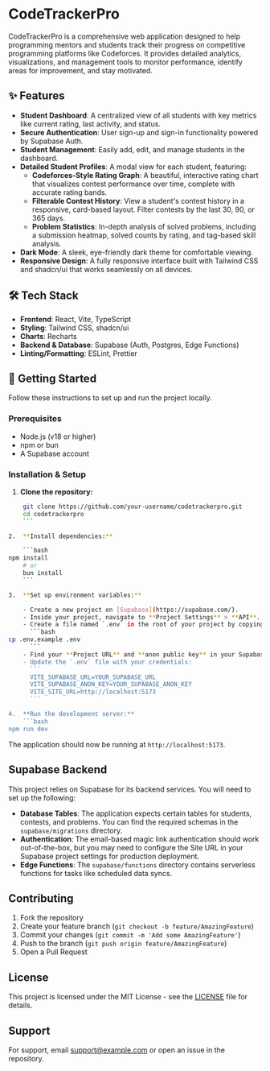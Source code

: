 # CodeTrackerPro

CodeTrackerPro is a comprehensive web application designed to help programming mentors and students track their progress on competitive programming platforms like Codeforces. It provides detailed analytics, visualizations, and management tools to monitor performance, identify areas for improvement, and stay motivated.

## ✨ Features

- **Student Dashboard**: A centralized view of all students with key metrics like current rating, last activity, and status.
- **Secure Authentication**: User sign-up and sign-in functionality powered by Supabase Auth.
- **Student Management**: Easily add, edit, and manage students in the dashboard.
- **Detailed Student Profiles**: A modal view for each student, featuring:
  - **Codeforces-Style Rating Graph**: A beautiful, interactive rating chart that visualizes contest performance over time, complete with accurate rating bands.
  - **Filterable Contest History**: View a student's contest history in a responsive, card-based layout. Filter contests by the last 30, 90, or 365 days.
  - **Problem Statistics**: In-depth analysis of solved problems, including a submission heatmap, solved counts by rating, and tag-based skill analysis.
- **Dark Mode**: A sleek, eye-friendly dark theme for comfortable viewing.
- **Responsive Design**: A fully responsive interface built with Tailwind CSS and shadcn/ui that works seamlessly on all devices.

## 🛠️ Tech Stack

- **Frontend**: React, Vite, TypeScript
- **Styling**: Tailwind CSS, shadcn/ui
- **Charts**: Recharts
- **Backend & Database**: Supabase (Auth, Postgres, Edge Functions)
- **Linting/Formatting**: ESLint, Prettier

## 🚀 Getting Started

Follow these instructions to set up and run the project locally.

### Prerequisites

- Node.js (v18 or higher)
- npm or bun
- A Supabase account

### Installation & Setup

1.  **Clone the repository:**

```bash
    git clone https://github.com/your-username/codetrackerpro.git
    cd codetrackerpro
    ```

2.  **Install dependencies:**

    ```bash
npm install
    # or
    bun install
    ```

3.  **Set up environment variables:**

    - Create a new project on [Supabase](https://supabase.com/).
    - Inside your project, navigate to **Project Settings** > **API**.
    - Create a file named `.env` in the root of your project by copying the example file:
      ```bash
cp .env.example .env
      ```
    - Find your **Project URL** and **anon public key** in your Supabase project's API settings.
    - Update the `.env` file with your credentials:
      ```
      VITE_SUPABASE_URL=YOUR_SUPABASE_URL
      VITE_SUPABASE_ANON_KEY=YOUR_SUPABASE_ANON_KEY
      VITE_SITE_URL=http://localhost:5173
      ```

4.  **Run the development server:**
    ```bash
npm run dev
```

The application should now be running at `http://localhost:5173`.

## Supabase Backend

This project relies on Supabase for its backend services. You will need to set up the following:

- **Database Tables**: The application expects certain tables for students, contests, and problems. You can find the required schemas in the `supabase/migrations` directory.
- **Authentication**: The email-based magic link authentication should work out-of-the-box, but you may need to configure the Site URL in your Supabase project settings for production deployment.
- **Edge Functions**: The `supabase/functions` directory contains serverless functions for tasks like scheduled data syncs.

## Contributing

1. Fork the repository
2. Create your feature branch (`git checkout -b feature/AmazingFeature`)
3. Commit your changes (`git commit -m 'Add some AmazingFeature'`)
4. Push to the branch (`git push origin feature/AmazingFeature`)
5. Open a Pull Request

## License

This project is licensed under the MIT License - see the [LICENSE](LICENSE) file for details.

## Support

For support, email support@example.com or open an issue in the repository.
